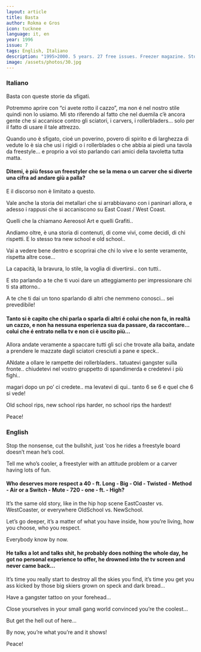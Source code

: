 ```yaml
---
layout: article
title: Basta
author: Rokma e Gros
icon: tucknee
language: it, en
year: 1996
issue: 7
tags: English, Italiano
description: "1995>2000. 5 years. 27 free issues. Freezer magazine. Stop the nonsense, cut the bullshit, just ‘cos he rides a freestyle board doesn’t mean he’s cool. Tell me who’s cooler, a freestyler with an attitude problem or a carver having lots of fun..."
image: /assets/photos/30.jpg
---
```


### Italiano

Basta con queste storie da sfigati.

Potremmo aprire con “ci avete rotto il cazzo”, ma non é nel nostro stile quindi non lo usiamo. Mi sto riferendo al fatto che nel duemila c’è ancora gente che si accanisce contro gli sciatori, i carvers, i rollerbladers... solo per il fatto di usare il tale attrezzo.

Quando uno è sfigato, cioé un poverino, povero di spirito e di larghezza di vedute lo è sia che usi i rigidi o i rollerblades o che abbia ai piedi una tavola da freestyle...
e proprio a voi sto parlando cari amici della tavoletta tutta matta.

#### Ditemi, è più fesso un freestyler che se la mena o un carver che si diverte una cifra ad andare giù a palla?

E il discorso non è limitato a questo.

Vale anche la storia dei metallari che si arrabbiavano con i paninari allora, e adesso i rappusi che si accaniscono su East Coast / West Coast.

Quelli che la chiamano Aereosol Art e quelli Grafiti..

Andiamo oltre, è una storia di contenuti, di come vivi, come decidi, di chi rispetti.
E lo stesso tra new school e old school..

Vai a vedere bene dentro e scoprirai che chi lo vive e lo sente veramente, rispetta altre cose...

La capacità, la bravura, lo stile, la voglia di divertirsi.. con tutti..

E sto parlando a te che ti vuoi dare un atteggiamento per impressionare chi ti sta attorno..

A te che ti dai un tono sparlando di altri che nemmeno conosci... sei prevedibile!

#### Tanto si è capito che chi parla o sparla di altri é colui che non fa, in realtà un cazzo, e non ha nessuna esperienza sua da passare, da raccontare...  colui che é entrato nella tv e non ci è uscito più...

Allora andate veramente a spaccare tutti gli sci che trovate alla baita, andate a prendere le mazzate dagli sciatori cresciuti a pane e speck..

ANdate a ollare le rampette dei rollerbladers..
tatuatevi gangster sulla fronte..
chiudetevi nel vostro gruppetto di spandimerda e credetevi i più fighi..

magari dopo un po’ ci credete..
ma levatevi di qui..
tanto 6 se 6 e quel che 6 si vede!

Old school rips, new school rips harder, no school rips the hardest!

Peace!

### English

Stop the nonsense, cut the bullshit, just ‘cos he rides a freestyle board doesn’t mean he’s cool.

Tell me who’s cooler, a freestyler with an attitude problem or a carver having lots of fun.

#### Who deserves more respect a 40 - ft. Long - Big - Old - Twisted - Method - Air or a Switch - Mute - 720 - one - ft. - High?

It’s the same old story, like in the hip hop scene EastCoaster vs. WestCoaster, or everywhere OldSchool vs. NewSchool.

Let’s go deeper, it’s a matter of what you have inside, how you’re living, how you choose, who you respect.

Everybody know by now.

#### He talks a lot and talks shit, he probably does nothing the whole day, he got no personal experience to offer, he drowned into the tv screen and never came back...
It’s time you really start to destroy all the skies you find, it’s time you get you ass kicked by those big skiers grown on speck and dark bread...

Have a gangster tattoo on your forehead...

Close yourselves in your small gang world convinced you’re the coolest...

But get the hell out of here...

By now, you’re what you’re and it shows!

Peace!
